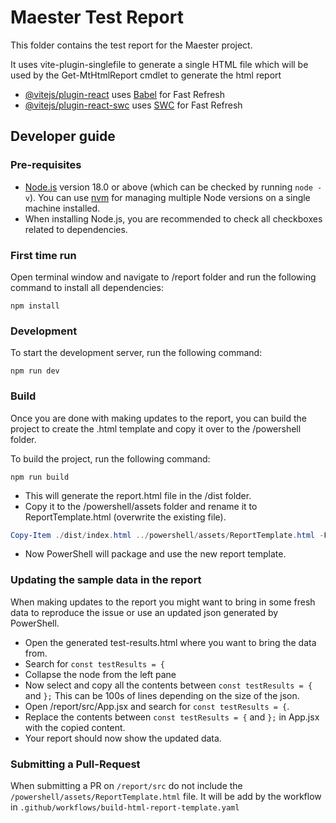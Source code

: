 # Maester Test Report

This folder contains the test report for the Maester project.

It uses vite-plugin-singlefile to generate a single HTML file which will be used by the Get-MtHtmlReport cmdlet to generate the html report

- [@vitejs/plugin-react](https://github.com/vitejs/vite-plugin-react/blob/main/packages/plugin-react/README.md) uses [Babel](https://babeljs.io/) for Fast Refresh
- [@vitejs/plugin-react-swc](https://github.com/vitejs/vite-plugin-react-swc) uses [SWC](https://swc.rs/) for Fast Refresh

## Developer guide

### Pre-requisites

- [Node.js](https://nodejs.org/en/download/) version 18.0 or above (which can be checked by running `node -v`). You can use [nvm](https://github.com/nvm-sh/nvm) for managing multiple Node versions on a single machine installed.
- When installing Node.js, you are recommended to check all checkboxes related to dependencies.

### First time run

Open terminal window and navigate to /report folder and run the following command to install all dependencies:

```
npm install
```

### Development

To start the development server, run the following command:

```
npm run dev
```

### Build

Once you are done with making updates to the report, you can build the project to create the .html template and copy it over to the /powershell folder.

To build the project, run the following command:

```
npm run build
```

- This will generate the report.html file in the /dist folder.
- Copy it to the /powershell/assets folder and rename it to ReportTemplate.html (overwrite the existing file).
```powershell
Copy-Item ./dist/index.html ../powershell/assets/ReportTemplate.html -Force
```
- Now PowerShell will package and use the new report template.

### Updating the sample data in the report

When making updates to the report you might want to bring in some fresh data to reproduce the issue or use an updated json generated by PowerShell.

- Open the generated test-results.html where you want to bring the data from.
- Search for `const testResults = {`
- Collapse the node from the left pane
- Now select and copy all the contents between `const testResults = {` and `};` This can be 100s of lines depending on the size of the json.
- Open /report/src/App.jsx and search for `const testResults = {`.
- Replace the contents between `const testResults = {` and `};` in App.jsx with the copied content.
- Your report should now show the updated data.


### Submitting a Pull-Request

When submitting a PR on `/report/src` do not include the `/powershell/assets/ReportTemplate.html` file. It will be add by the workflow in 
`.github/workflows/build-html-report-template.yaml`

 
